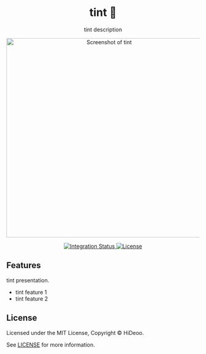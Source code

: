 <div align="center">
  <h1>tint 🚧</h1>
  <p>tint description</p>
  <p>
    <a href="https://dummyimage.com/520x350/121212/cdc8be.png&text=screenshot" title="Screenshot of tint">
      <img alt="Screenshot of tint" src="https://dummyimage.com/520x350/121212/cdc8be.png&text=screenshot" width="520" />
    </a>
  </p>
</div>

<div align="center">
  <a href="https://github.com/HiDeoo/tint/actions/workflows/integration.yml">
    <img alt="Integration Status" src="https://github.com/HiDeoo/tint/actions/workflows/integration.yml/badge.svg" />
  </a>
  <a href="https://github.com/HiDeoo/tint/blob/main/LICENSE">
    <img alt="License" src="https://badgen.net/github/license/HiDeoo/tint" />
  </a>
  <br />
</div>

## Features

tint presentation.

- tint feature 1
- tint feature 2

## License

Licensed under the MIT License, Copyright © HiDeoo.

See [LICENSE](https://github.com/HiDeoo/tint/blob/main/LICENSE) for more information.
